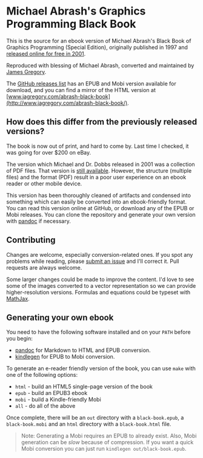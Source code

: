# Michael Abrash's Graphics Programming Black Book

This is the source for an ebook version of Michael Abrash's Black Book of Graphics Programming (Special Edition), originally published in 1997 and [released online for free in 2001](http://www.drdobbs.com/parallel/graphics-programming-black-book/184404919).

Reproduced with blessing of Michael Abrash, converted and maintained by [James Gregory](mailto:james@jagregory.com).

The [GitHub releases list](https://github.com/jagregory/abrash-black-book/releases) has an EPUB and Mobi version available for download, and you can find a mirror of the HTML version at [www.jagregory.com/abrash-black-book](http://www.jagregory.com/abrash-black-book/).

## How does this differ from the previously released versions?

The book is now out of print, and hard to come by. Last time I checked, it was going for over $200 on eBay.

The version which Michael and Dr. Dobbs released in 2001 was a collection of PDF files. That version is [still available](http://www.drdobbs.com/parallel/graphics-programming-black-book/184404919).  However, the structure (multiple files) and the format (PDF) result in a poor user experience on an ebook reader or other mobile device.

This version has been thoroughly cleaned of artifacts and condensed into something which can easily be converted into an ebook-friendly format. You can read this version online at GitHub, or download any of the EPUB or Mobi releases. You can clone the repository and generate your own version with [pandoc](http://johnmacfarlane.net/pandoc/) if necessary.

## Contributing

Changes are welcome, especially conversion-related ones. If you spot any problems while reading, please [submit an issue](https://github.com/jagregory/abrash-black-book/issues) and I'll correct it. Pull requests are always welcome.

Some larger changes could be made to improve the content. I'd love to see some of the images converted to a vector representation so we can provide higher-resolution versions.  Formulas and equations could be typeset with [MathJax](http://www.mathjax.org/).

## Generating your own ebook

You need to have the following software installed and on your `PATH` before you begin:

  * [pandoc](http://johnmacfarlane.net/pandoc/) for Markdown to HTML and EPUB conversion.
  * [kindlegen](http://www.amazon.com/gp/feature.html?docId=1000765211) for EPUB to Mobi conversion.

To generate an e-reader friendly version of the book, you can use `make` with one of the following options:

  * `html` - build an HTML5 single-page version of the book
  * `epub` - build an EPUB3 ebook
  * `mobi` - build a Kindle-friendly Mobi
  * `all`  - do all of the above

Once complete, there will be an `out` directory with a `black-book.epub`, a `black-book.mobi` and an `html` directory with a `black-book.html` file.

> Note: Generating a Mobi requires an EPUB to already exist. Also, Mobi generation can be *slow* because of compression. If you want a quick Mobi conversion you can just run `kindlegen out/black-book.epub`.

